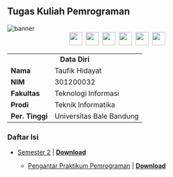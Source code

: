 ## Tugas Kuliah Pemrograman
<img src="https://i.postimg.cc/CLzRsx7Q/TKP-Banner.jpg" alt="banner">
<center>
	<a href="Https://facebook.com/tfkhdyt142"><img height="30" src="https://www.pinclipart.com/picdir/big/2-21918_download-transparent-background-facebook-logo-clipart-facebook-logo.png"></a>&nbsp;
<a href="https://twitter.com/tfkhdyt"><img height="30" src="https://www.pinclipart.com/picdir/big/64-649167_the-pairings-twitter-icon-rounded-square-clipart.png"></a>&nbsp;
<a href="https://instagram.com/_tfkhdyt_"><img height="30" src="https://camo.githubusercontent.com/5cf2a148d1763dca531d1d43bdf234b4e57ee2e00f613589e6d307ccd1077a9f/68747470733a2f2f7777772e70696e636c69706172742e636f6d2f7069636469722f6269672f3130392d313039393330315f696e7374616772616d2d696e7374616772616d2d6c6f676f2d6e6f2d626f726465722d636c69706172742e706e67"></a>&nbsp;
<a href="https://youtube.com/tfkhdyt"><img height="30" src="https://www.pinclipart.com/picdir/big/530-5305952_youtube-computer-icons-portable-network-graphics-logo-logo.png"></a>&nbsp;
<a href="https://t.me/tfkhdyt"><img height="30" src="https://cdn4.iconfinder.com/data/icons/social-media-2146/512/37_social-512.png"></a>&nbsp;
<a href="https://open.spotify.com/playlist/4JR5wqcnuOQw6ppF38Vpu9?si=zHMKBfCiRrGVamKsL8LXqQ"><img height="30" src="https://cdn2.iconfinder.com/data/icons/social-icons-33/128/Spotify-512.png"></a>
</center>

<table border=0>
	<tr>
		<td colspan=2 align="center"><b>Data Diri</b></td>
	</tr>
	<tr>
		<td><b>Nama</b></td>
		<td>Taufik Hidayat</td>
	</tr>
	<tr>
		<td><b>NIM</b></td>
		<td>301200032</td>
	</tr>
	<tr>
		<td><b>Fakultas</b></td>
		<td>Teknologi Informasi</td>
	</tr>
	<tr>
		<td><b>Prodi</b></td>
		<td>Teknik Informatika</td>
	</tr>
	<tr>
		<td><b>Per. Tinggi</b></td>
		<td>Universitas Bale Bandung</td>
	</tr>
</table>

### Daftar Isi

<ul>
	<li>
		<a href="https://github.com/tfkhdyt/tugas-kuliah/tree/main/Semester%202">Semester 2</a>&nbsp;|
		<a href="https://minhaskamal.github.io/DownGit/#/home?url=https://github.com/tfkhdyt/tugas-kuliah/tree/main/Semester%202">
			<b>Download</b>
		</a>
	</li>
	<ul>
		<li><a href="https://github.com/tfkhdyt/tugas-kuliah/tree/main/Semester%202/Praktikum%20Pengantar%20Pemrograman%20(Pak%20Ojan)">Pengantar Praktikum Pemrograman</a>&nbsp;|
		<a href="https://minhaskamal.github.io/DownGit/#/home?url=https://github.com/tfkhdyt/tugas-kuliah/tree/main/Semester%202/Praktikum%20Pengantar%20Pemrograman%20(Pak%20Ojan)">
			<b>Download</b>
		</a>
		</li>
	</ul>
</ul>

